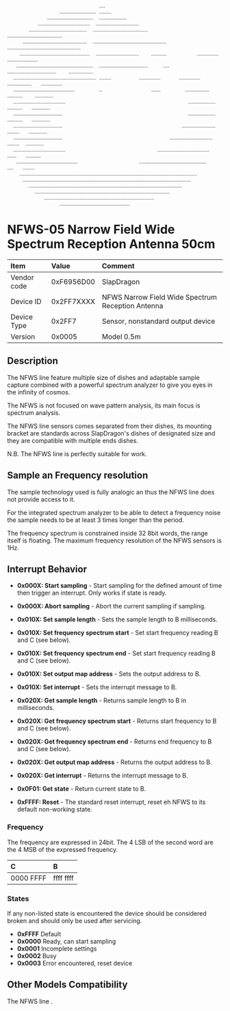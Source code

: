 ```
                              __
                 ____________ ____
             _______________  _________
          _________________  ______________
       ___________________  __________________                 __________________
     _____________________  ________________________        ________________________
    _______________________  ______________    _____          _______      __________
   _________________________  ________________     __    ________________    ________
  ___________________________ ____         _______      _______    ________   _______
  ____________________        _                ___        ________    _____    ______
  _________________                                        _________   _____   ______
  ________________                                         _________   _____   ______
  ________________                                       ___________   ____   ______
  ________________                                   ______________    ____  ______
  _________________                              _________________    ___   _____
   ____________________                    ______________________    __   ____
    __________________________________________________________
     _______________________________________________________
       __________________________________________________
         ____________________________________________
            ____________________________________
                 _______________________

```

# NFWS-05 Narrow Field Wide Spectrum Reception Antenna 50cm

| Item | Value | Comment |
| :--- | :--- | :--- |
| Vendor code | 0xF6956D00 | SlapDragon |
| Device ID   | 0x2FF7XXXX | NFWS Narrow Field Wide Spectrum Reception Antenna |
| Device Type | 0x2FF7     | Sensor, nonstandard output device |
| Version     | 0x0005     | Model 0.5m |

## Description

The NFWS line feature multiple size of dishes and adaptable sample capture
combined with a powerful spectrum analyzer to give you eyes in the infinity of
cosmos.

The NFWS is not focused on wave pattern analysis, its main focus is spectrum
analysis.

The NFWS line sensors comes separated from their dishes, its mounting bracket
are standards across SlapDragon's dishes of designated size and they are
compatible with multiple ends dishes.

N.B. The NFWS line is perfectly suitable for work.

## Sample an Frequency resolution

The sample technology used is fully analogic an thus the NFWS line does not
provide access to it.

For the integrated spectrum analyzer to be able to detect a frequency noise the
sample needs to be at least 3 times longer than the period.

The frequency spectrum is constrained inside 32 8bit words, the range itself is
floating.
The maximum frequency resolution of the NFWS sensors is 1Hz.

## Interrupt Behavior

- **0x000X: Start sampling** - Start sampling for the defined amount of time
    then trigger an interrupt. Only works if state is ready.
- **0x000X: Abort sampling** - Abort the current sampling if sampling.


- **0x010X: Set sample length** - Sets the sample length to B milliseconds.
- **0x010X: Set frequency spectrum start** - Set start frequency reading B and
    C (see below).
- **0x010X: Set frequency spectrum end** - Set start frequency reading B and
    C (see below).
- **0x010X: Set output map address** - Sets the output address to B.
- **0x010X: Set interrupt** - Sets the interrupt message to B.


- **0x020X: Get sample length** - Returns sample length to B in milliseconds.
- **0x020X: Get frequency spectrum start** - Returns start frequency to B and C
    (see below).
- **0x020X: Get frequency spectrum end** - Returns end frequency to B and C
    (see below).
- **0x020X: Get output map address** - Returns the output address to B.
- **0x020X: Get interrupt** - Returns the interrupt message to B.


- **0x0F01: Get state** - Return current state to B.
- **0xFFFF: Reset** - The standard reset interrupt, reset eh NFWS to its default
    non-working state.

### Frequency

The frequency are expressed in 24bit.
The 4 LSB of the second word are the 4 MSB of the expressed frequency.

|    C    |    B    |
|  :---   |  :---   |
|0000 FFFF|ffff ffff|

### States

If any non-listed state is encountered the device should be considered broken
and should only be used after servicing.

- **0xFFFF** Default
- **0x0000** Ready, can start sampling
- **0x0001** Incomplete settings
- **0x0002** Busy
- **0x0003** Error encountered, reset device

## Other Models Compatibility

The NFWS line .
